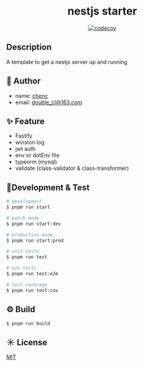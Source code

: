 <h1 align="center">
nestjs starter
</h1>

<div  align='center'>

[![codecov](https://codecov.io/gh/chenc041/nestjs-starter/branch/main/graph/badge.svg?token=pYefUWcu8I)](https://codecov.io/gh/chenc041/nestjs-starter)

</div>

## Description
A template to get a nestjs server up and running

## 🤡 Author
- name: [chenc](https://github.com/chenc041)
- email: double_cl@163.com

## ✨ Feature
- Fastify
- winston log
- jwt auth
- env or dotEnv file
- typeorm (mysql)
- validate (class-validator & class-transformer)


## 🔨Development & Test
```bash
# development
$ pnpm run start

# watch mode
$ pnpm run start:dev

# production mode
$ pnpm run start:prod

# unit tests
$ pnpm run test

# e2e tests
$ pnpm run test:e2e

# test coverage
$ pnpm run test:cov
```

## ⚙ Build
```bash
$ pnpm run build
```

## ☀️ License
[MIT](https://github.com/chenc041/nestjs-starter/blob/main/LICENSE)

